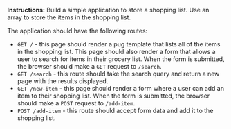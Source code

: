 **Instructions:** Build a simple application to store a shopping list. Use an array to store the items in the shopping list.

The application should have the following routes:
- `GET /` - this page should render a pug template that lists all of the items in the shopping list. This page should also render a form that allows a user to search for items in their grocery list. When the form is submitted, the browser should make a `GET` request to `/search`.
- `GET /search` - this route should take the search query and return a new page with the results displayed.
- `GET /new-item` - this page should render a form where a user can add an item to their shopping list. When the form is submitted, the browser should make a `POST` request to `/add-item`.
- `POST /add-item` - this route should accept form data and add it to the shopping list.
